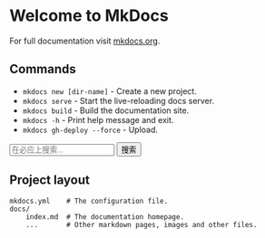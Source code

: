 # Welcome to MkDocs

For full documentation visit [mkdocs.org](https://www.mkdocs.org).

## Commands

* `mkdocs new [dir-name]` - Create a new project.
* `mkdocs serve` - Start the live-reloading docs server.
* `mkdocs build` - Build the documentation site.
* `mkdocs -h` - Print help message and exit.
* `mkdocs gh-deploy --force` - Upload.

<form method="get" action="https://www.bing.com/search" target="_blank">
    <input type="text" name="q" placeholder="在必应上搜索...">
    <button type="submit">搜索</button>
</form>

## Project layout

    mkdocs.yml    # The configuration file.
    docs/
        index.md  # The documentation homepage.
        ...       # Other markdown pages, images and other files.

